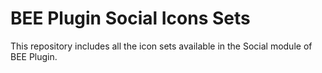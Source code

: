 # BEE Plugin Social Icons Sets

This repository includes all the icon sets available in the Social module of BEE Plugin.